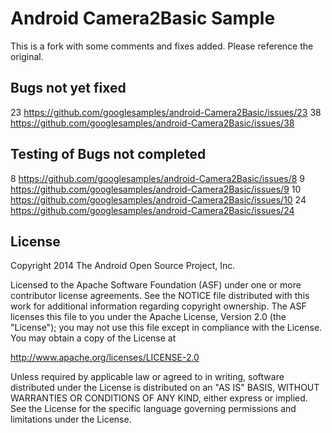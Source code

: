 
Android Camera2Basic Sample
===================================

This is a fork with some comments and fixes added. Please reference the original.

Bugs not yet fixed
------------------

23 https://github.com/googlesamples/android-Camera2Basic/issues/23
38 https://github.com/googlesamples/android-Camera2Basic/issues/38

Testing of Bugs not completed
-----------------------------

8 https://github.com/googlesamples/android-Camera2Basic/issues/8
9 https://github.com/googlesamples/android-Camera2Basic/issues/9
10 https://github.com/googlesamples/android-Camera2Basic/issues/10
24 https://github.com/googlesamples/android-Camera2Basic/issues/24

License
-------

Copyright 2014 The Android Open Source Project, Inc.

Licensed to the Apache Software Foundation (ASF) under one or more contributor
license agreements.  See the NOTICE file distributed with this work for
additional information regarding copyright ownership.  The ASF licenses this
file to you under the Apache License, Version 2.0 (the "License"); you may not
use this file except in compliance with the License.  You may obtain a copy of
the License at

http://www.apache.org/licenses/LICENSE-2.0

Unless required by applicable law or agreed to in writing, software
distributed under the License is distributed on an "AS IS" BASIS, WITHOUT
WARRANTIES OR CONDITIONS OF ANY KIND, either express or implied.  See the
License for the specific language governing permissions and limitations under
the License.
